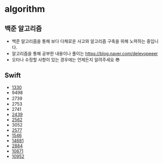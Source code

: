# algorithm
## 백준 알고리즘　
* 백준 알고리즘을 통해 보다 다채로운 사고와 알고리즘 구축을 위해 노력하는 중입니다.
* 알고리즘을 통해 공부한 내용이나 풀이는 https://blog.naver.com/delevopeeer
* 오타나 수정할 사항이 있는 경우에는 언제든지 알려주세요 😎

## Swift
- [1330](https://blog.naver.com/delevopeeer/222128040282)
- 9498
- 2739　
- 2753 
- 2741
- [2439](https://blog.naver.com/delevopeeer/222151495363)
- [2562](https://blog.naver.com/delevopeeer/222153134565)
- 3052
- [2577](https://blog.naver.com/delevopeeer/222160491835)
- [1546](https://blog.naver.com/delevopeeer/222199584619)
- [14681](https://blog.naver.com/delevopeeer/222200794627)
- [2884](https://blog.naver.com/delevopeeer/222204811796)
- [10871](https://blog.naver.com/delevopeeer/222205904300)
- [10952](https://blog.naver.com/delevopeeer/222207304582)
